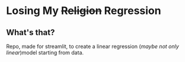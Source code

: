 # Losing My <del>Religion</del> Regression

## What's that? 

Repo, made for streamlit, to create a linear regression (*maybe not only linear*)model starting from data.

